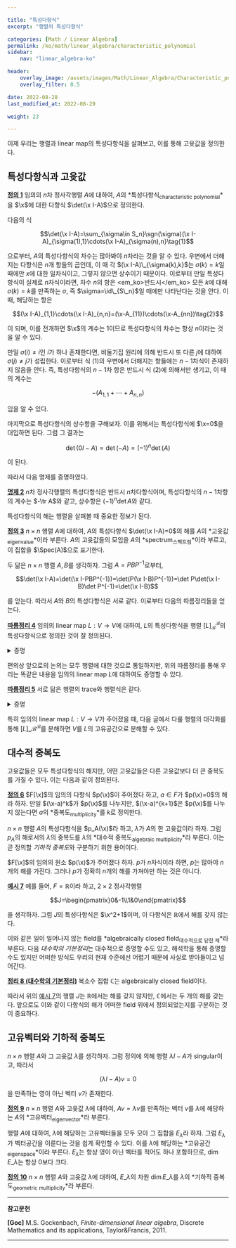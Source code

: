 ```yaml
---

title: "특성다항식"
excerpt: "행렬의 특성다항식"

categories: [Math / Linear Algebra]
permalink: /ko/math/linear_algebra/characteristic_polynomial
sidebar: 
    nav: "linear_algebra-ko"

header:
    overlay_image: /assets/images/Math/Linear_Algebra/Characteristic_polynomial.png
    overlay_filter: 0.5

date: 2022-08-28
last_modified_at: 2022-08-29

weight: 23

---
```


이제 우리는 행렬과 linear map의 특성다항식을 살펴보고, 이를 통해 고윳값을 정의한다. 

## 특성다항식과 고윳값

<div class="definition" markdown="1">

<ins id="def1">**정의 1**</ins> 임의의 $n$차 정사각행렬 $A$에 대하여, $A$의 *특성다항식<sub>characteristic polynomial</sub>*을 $\x$에 대한 다항식 $\det(\x I-A)$으로 정의한다.

</div>

다음의 식

$$\det(\x I-A)=\sum_{\sigma\in S_n}\sgn(\sigma)(\x I-A)_{\sigma(1),1}\cdots(\x I-A)_{\sigma(n),n}\tag{1}$$

으로부터, $A$의 특성다항식의 차수는 많아봐야 $n$차라는 것을 알 수 있다. 우변에서 더해지는 다항식은 $n$개 항들의 곱인데, 이 때 각 $(\x I-A)\_{\sigma(k),k}$는 $\sigma(k)=k$일 때에만 $x$에 대한 일차식이고, 그렇지 않으면 상수이기 때문이다. 이로부터 만일 특성다항식이 실제로 $n$차식이라면, 차수 $n$의 항은 <em_ko>반드시</em_ko> 모든 $k$에 대해 $\sigma(k)=k$를 만족하는 $\sigma$, 즉 $\sigma=\id\_{S\_n}$일 때에만 나타난다는 것을 안다. 이 때, 해당하는 항은

$$(\x I-A)_{1,1}\cdots(\x I-A)_{n,n}=(\x-A_{11})\cdots(\x-A_{nn})\tag{2}$$

이 되며, 이를 전개하면 $\x$의 계수는 $1$이므로 특성다항식의 차수는 항상 $n$이라는 것을 알 수 있다. 

만일 $\sigma(i)\neq i$인 $i$가 하나 존재한다면, 비둘기집 원리에 의해 반드시 또 다른 $j$에 대하여 $\sigma(j)\neq j$가 성립한다. 이로부터 식 (1)의 우변에서 더해지는 항들에는 $n-1$차식이 존재하지 않음을 안다. 즉, 특성다항식의 $n-1$차 항은 반드시 식 (2)에 의해서만 생기고, 이 때의 계수는 

$$-(A_{1,1}+\cdots+A_{n,n})$$

임을 알 수 있다.

마지막으로 특성다항식의 상수항을 구해보자. 이를 위해서는 특성다항식에 $\x=0$을 대입하면 된다. 그럼 그 결과는

$$\det(0I-A)=\det(-A)=(-1)^n\det(A)$$

이 된다. 

따라서 다음 명제를 증명하였다.

<div class="proposition" markdown="1">

<ins id="prop2">**명제 2**</ins> $n$차 정사각행렬의 특성다항식은 반드시 $n$차다항식이며, 특성다항식의 $n-1$차항의 계수는 $-\tr A$와 같고, 상수항은 $(-1)^n\det A$와 같다.

</div>

특성다항식의 해는 행렬을 살펴볼 때 중요한 정보가 된다.

<div class="definition" markdown="1">

<ins id="def3">**정의 3**</ins> $n\times n$ 행렬 $A$에 대하여, $A$의 특성다항식 $\det(\x I-A)=0$의 해를 $A$의 *고윳값<sub>eigenvalue</sub>*이라 부른다. $A$의 고윳값들의 모임을 $A$의 *spectrum<sub>스펙트럼</sub>*이라 부르고, 이 집합을 $\Spec(A)$으로 표기한다.

</div>

두 닮은 $n\times n$ 행렬 $A,B$를 생각하자. 그럼 $A=PBP^{-1}$로부터, 

$$\det(\x I-A)=\det(\x I-PBP^{-1})=\det(P(\x I-B)P^{-1})=\det P\det(\x I-B)\det P^{-1}=\det(\x I-B)$$

를 얻는다. 따라서 $A$와 $B$의 특성다항식은 서로 같다. 이로부터 다음의 따름정리들을 얻는다.

<div class="proposition" markdown="1">

<ins id="cor4">**따름정리 4**</ins> 임의의 linear map $L:V\rightarrow V$에 대하여, $L$의 특성다항식을 <phrase>행렬 $[L]_\mathcal{B}^\mathcal{B}$의 특성다항식</phrase>으로 정의한 것이 잘 정의된다.

</div>
<details class="proof" markdown="1">
<summary>증명</summary>

즉, $V$의 basis $\mathcal{B}$ 대신 $\mathcal{C}$를 택하여도 $L$의 특성다항식에는 변화가 없다는 것을 보여야 한다. 앞선 논증에 의하여, 이는 [§기저변환, ⁋정의 2](/ko/math/linear_algebra/change_of_basis#def2) 이후의 식으로부터 두 행렬표현 $[L]\_\mathcal{B}^\mathcal{B}$와 $[L]\_\mathcal{C}^\mathcal{C}$가 서로 닮은 행렬이라는 것을 관찰하는 것으로 충분하다.

</details>

편의상 앞으로의 논의는 모두 행렬에 대한 것으로 통일하지만, 위의 따름정리를 통해 우리는 똑같은 내용을 임의의 linear map $L$에 대하여도 증명할 수 있다.

<div class="proposition" markdown="1">

<ins id="cor5">**따름정리 5**</ins> 서로 닮은 행렬의 trace와 행렬식은 같다. 

</div>
<details class="proof" markdown="1">
<summary>증명</summary>

앞선 논증으로부터 $A$와 $B$는 같은 특성다항식을 갖는다는 것을 알고, [명제 2](#prop2)로부터 행렬의 trace와 행렬식은 특성다항식으로부터 결정된다. 

</details>

특히 임의의 linear map $L:V\rightarrow V$가 주어졌을 때, 다음 글에서 다룰 행렬의 대각화를 통해 $[L]\_\mathcal{B}^\mathcal{B}$를 분해하면 $V$를 $L$의 고유공간으로 분해할 수 있다.

## 대수적 중복도

고윳값들은 모두 특성다항식의 해지만, 어떤 고윳값들은 다른 고윳값보다 더 큰 중복도를 가질 수 있다. 이는 다음과 같이 정의된다.

<div class="definition" markdown="1">

<ins id="def6">**정의 6**</ins> $F[\x]$의 임의의 다항식 $p(\x)$이 주어졌다 하고, $a\in F$가 $p(\x)=0$의 해라 하자. 만일 $(\x-a)^k$가 $p(\x)$를 나누지만, $(\x-a)^{k+1}$은 $p(\x)$를 나누지 않는다면 $a$의 *중복도<sub>multiplicity</sub>*를 $k$로 정의한다. 

</div>

$n\times n$ 행렬 $A$의 특성다항식을 $p_A(\x)$라 하고, $\lambda$가 $A$의 한 고윳값이라 하자. 그럼 $p_A$의 해로서의 $\lambda$의 중복도를 $\lambda$의 *대수적 중복도<sub>algebraic multiplicity</sub>*라 부른다. 이는 곧 정의할 *기하적 중복도*와 구분하기 위한 용어이다. 

$F[\x]$의 임의의 원소 $p(\x)$가 주어졌다 하자. $p$가 $n$차식이라 하면, $p$는 많아야 $n$개의 해를 가진다. 그러나 $p$가 정확히 $n$개의 해를 가져야만 하는 것은 아니다.

<div class="example" markdown="1">

<ins id="ex7">**예시 7**</ins> 예를 들어, $F=\mathbb{R}$이라 하고, $2\times 2$ 정사각행렬

$$J=\begin{pmatrix}0&-1\\1&0\end{pmatrix}$$

을 생각하자. 그럼 $J$의 특성다항식은 $\x^2+1$이며, 이 다항식은 $\mathbb{R}$에서 해를 갖지 않는다. 

</div>

이와 같은 일이 일어나지 않는 field를 *algebraically closed field<sub>대수적으로 닫힌 체</sub>*라 부른다. 다음 *대수학의 기본정리*는 대수적으로 증명할 수도 있고, 해석학을 통해 증명할 수도 있지만 어떠한 방식도 우리의 현재 수준에선 어렵기 때문에 사실로 받아들이고 넘어간다.

<div class="proposition" markdown="1">

<ins id="thm8">**정리 8 (대수학의 기본정리)**</ins> 복소수 집합 $\mathbb{C}$는 algebraically closed field이다.

</div>

따라서 위의 [예시 7](#ex7)의 행렬 $J$는 $\mathbb{R}$에서는 해를 갖지 않지만, $\mathbb{C}$에서는 두 개의 해를 갖는다. 앞으로도 이와 같이 다항식의 해가 어떠한 field 위에서 정의되었는지를 구분하는 것이 중요하다. 

## 고유벡터와 기하적 중복도

$n\times n$ 행렬 $A$와 그 고윳값 $\lambda$를 생각하자. 그럼 정의에 의해 행렬 $\lambda I-A$가 singular이고, 따라서 

$$(\lambda I-A)v=0$$

을 만족하는 영이 아닌 벡터 $v$가 존재한다.

<div class="definition" markdown="1">

<ins id="def9">**정의 9**</ins> $n\times n$ 행렬 $A$와 고윳값 $\lambda$에 대하여, $Av=\lambda v$를 만족하는 벡터 $v$를 $\lambda$에 해당하는 $A$의 *고유벡터<sub>eigenvector</sub>*라 부른다. 

</div>

행렬 $A$에 대하여, $\lambda$에 해당하는 고유벡터들을 모두 모아 그 집합을 $E_\lambda$라 하자. 그럼 $E_\lambda$가 벡터공간을 이룬다는 것을 쉽게 확인할 수 있다. 이를 $\lambda$에 해당하는 *고유공간<sub>eigenspace</sub>*이라 부른다. $E_\lambda$는 항상 영이 아닌 벡터를 적어도 하나 포함하므로, $\dim E\_\lambda$는 항상 $0$보다 크다. 

<div class="definition" markdown="1">

<ins id="def10">**정의 10**</ins> $n\times n$ 행렬 $A$와 고윳값 $\lambda$에 대하여, $E\_\lambda$의 차원 $\dim E\_\lambda$를 $\lambda$의 *기하적 중복도<sub>geometric multiplicity</sub>*라 부른다. 

</div>



---

**참고문헌**

**[Goc]** M.S. Gockenbach, *Finite-dimensional linear algebra*, Discrete Mathematics and its applications, Taylor&Francis, 2011.

---
